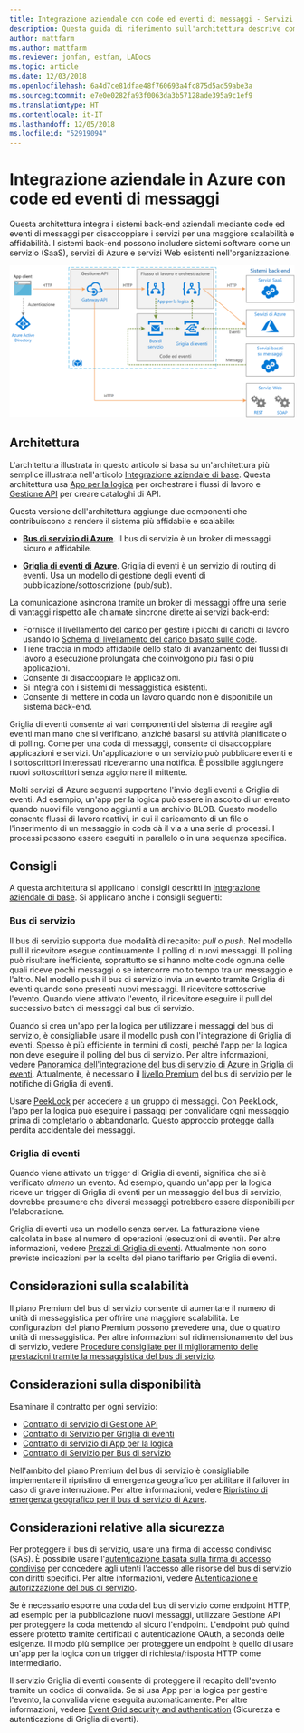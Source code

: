 ```yaml
---
title: Integrazione aziendale con code ed eventi di messaggi - Servizi di integrazione di Azure
description: Questa guida di riferimento sull'architettura descrive come implementare un modello di integrazione aziendale usando App per la logica di Azure, Gestione API di Azure, bus di servizio di Azure e Griglia di eventi di Azure
author: mattfarm
ms.author: mattfarm
ms.reviewer: jonfan, estfan, LADocs
ms.topic: article
ms.date: 12/03/2018
ms.openlocfilehash: 6a4d7ce81dfae48f760693a4fc875d5ad59abe3a
ms.sourcegitcommit: e7e0e0282fa93f0063da3b57128ade395a9c1ef9
ms.translationtype: HT
ms.contentlocale: it-IT
ms.lasthandoff: 12/05/2018
ms.locfileid: "52919094"
---
```

# <a name="enterprise-integration-on-azure-using-message-queues-and-events"></a>Integrazione aziendale in Azure con code ed eventi di messaggi

Questa architettura integra i sistemi back-end aziendali mediante code ed eventi di messaggi per disaccoppiare i servizi per una maggiore scalabilità e affidabilità. I sistemi back-end possono includere sistemi software come un servizio (SaaS), servizi di Azure e servizi Web esistenti nell'organizzazione.

![Diagramma dell'architettura: integrazione aziendale con code ed eventi](./_images/enterprise-integration-queues-events.png)

## <a name="architecture"></a>Architettura

L'architettura illustrata in questo articolo si basa su un'architettura più semplice illustrata nell'articolo [Integrazione aziendale di base][basic-enterprise-integration]. Questa architettura usa [App per la logica][logic-apps] per orchestrare i flussi di lavoro e [Gestione API][apim] per creare cataloghi di API.

Questa versione dell'architettura aggiunge due componenti che contribuiscono a rendere il sistema più affidabile e scalabile:

- **[Bus di servizio di Azure][service-bus]**. Il bus di servizio è un broker di messaggi sicuro e affidabile.  

- **[Griglia di eventi di Azure][event-grid]**. Griglia di eventi è un servizio di routing di eventi. Usa un modello di gestione degli eventi di pubblicazione/sottoscrizione (pub/sub).

La comunicazione asincrona tramite un broker di messaggi offre una serie di vantaggi rispetto alle chiamate sincrone dirette ai servizi back-end:

- Fornisce il livellamento del carico per gestire i picchi di carichi di lavoro usando lo [Schema di livellamento del carico basato sulle code](../../patterns/queue-based-load-leveling.md).
- Tiene traccia in modo affidabile dello stato di avanzamento dei flussi di lavoro a esecuzione prolungata che coinvolgono più fasi o più applicazioni.
- Consente di disaccoppiare le applicazioni.
- Si integra con i sistemi di messaggistica esistenti.
- Consente di mettere in coda un lavoro quando non è disponibile un sistema back-end.

Griglia di eventi consente ai vari componenti del sistema di reagire agli eventi man mano che si verificano, anziché basarsi su attività pianificate o di polling. Come per una coda di messaggi, consente di disaccoppiare applicazioni e servizi. Un'applicazione o un servizio può pubblicare eventi e i sottoscrittori interessati riceveranno una notifica. È possibile aggiungere nuovi sottoscrittori senza aggiornare il mittente.

Molti servizi di Azure seguenti supportano l'invio degli eventi a Griglia di eventi. Ad esempio, un'app per la logica può essere in ascolto di un evento quando nuovi file vengono aggiunti a un archivio BLOB. Questo modello consente flussi di lavoro reattivi, in cui il caricamento di un file o l'inserimento di un messaggio in coda dà il via a una serie di processi. I processi possono essere eseguiti in parallelo o in una sequenza specifica. 

## <a name="recommendations"></a>Consigli

A questa architettura si applicano i consigli descritti in [Integrazione aziendale di base][basic-enterprise-integration]. Si applicano anche i consigli seguenti:

### <a name="service-bus"></a>Bus di servizio 

Il bus di servizio supporta due modalità di recapito: *pull* o *push*. Nel modello pull il ricevitore esegue continuamente il polling di nuovi messaggi. Il polling può risultare inefficiente, soprattutto se si hanno molte code ognuna delle quali riceve pochi messaggi o se intercorre molto tempo tra un messaggio e l'altro. Nel modello push il bus di servizio invia un evento tramite Griglia di eventi quando sono presenti nuovi messaggi. Il ricevitore sottoscrive l'evento. Quando viene attivato l'evento, il ricevitore eseguire il pull del successivo batch di messaggi dal bus di servizio. 

Quando si crea un'app per la logica per utilizzare i messaggi del bus di servizio, è consigliabile usare il modello push con l'integrazione di Griglia di eventi. Spesso è più efficiente in termini di costi, perché l'app per la logica non deve eseguire il polling del bus di servizio. Per altre informazioni, vedere [Panoramica dell'integrazione del bus di servizio di Azure in Griglia di eventi](/azure/service-bus-messaging/service-bus-to-event-grid-integration-concept). Attualmente, è necessario il [livello Premium](https://azure.microsoft.com/pricing/details/service-bus/) del bus di servizio per le notifiche di Griglia di eventi.

Usare [PeekLock](/azure/service-bus-messaging/service-bus-messaging-overview#queues) per accedere a un gruppo di messaggi. Con PeekLock, l'app per la logica può eseguire i passaggi per convalidare ogni messaggio prima di completarlo o abbandonarlo. Questo approccio protegge dalla perdita accidentale dei messaggi.

### <a name="event-grid"></a>Griglia di eventi 

Quando viene attivato un trigger di Griglia di eventi, significa che si è verificato *almeno* un evento. Ad esempio, quando un'app per la logica riceve un trigger di Griglia di eventi per un messaggio del bus di servizio, dovrebbe presumere che diversi messaggi potrebbero essere disponibili per l'elaborazione.

Griglia di eventi usa un modello senza server. La fatturazione viene calcolata in base al numero di operazioni (esecuzioni di eventi). Per altre informazioni, vedere [Prezzi di Griglia di eventi](https://azure.microsoft.com/pricing/details/event-grid/). Attualmente non sono previste indicazioni per la scelta del piano tariffario per Griglia di eventi.

## <a name="scalability-considerations"></a>Considerazioni sulla scalabilità

Il piano Premium del bus di servizio consente di aumentare il numero di unità di messaggistica per offrire una maggiore scalabilità. Le configurazioni del piano Premium possono prevedere una, due o quattro unità di messaggistica. Per altre informazioni sul ridimensionamento del bus di servizio, vedere [Procedure consigliate per il miglioramento delle prestazioni tramite la messaggistica del bus di servizio](/azure/service-bus-messaging/service-bus-performance-improvements).

## <a name="availability-considerations"></a>Considerazioni sulla disponibilità

Esaminare il contratto per ogni servizio:

- [Contratto di servizio di Gestione API][apim-sla]
- [Contratto di Servizio per Griglia di eventi][event-grid-sla]
- [Contratto di servizio di App per la logica][logic-apps-sla]
- [Contratto di Servizio per Bus di servizio][sb-sla]

Nell'ambito del piano Premium del bus di servizio è consigliabile implementare il ripristino di emergenza geografico per abilitare il failover in caso di grave interruzione. Per altre informazioni, vedere [Ripristino di emergenza geografico per il bus di servizio di Azure](/azure/service-bus-messaging/service-bus-geo-dr).

## <a name="security-considerations"></a>Considerazioni relative alla sicurezza

Per proteggere il bus di servizio, usare una firma di accesso condiviso (SAS). È possibile usare l'[autenticazione basata sulla firma di accesso condiviso](/azure/service-bus-messaging/service-bus-sas) per concedere agli utenti l'accesso alle risorse del bus di servizio con diritti specifici. Per altre informazioni, vedere [Autenticazione e autorizzazione del bus di servizio](/azure/service-bus-messaging/service-bus-authentication-and-authorization).

Se è necessario esporre una coda del bus di servizio come endpoint HTTP, ad esempio per la pubblicazione nuovi messaggi, utilizzare Gestione API per proteggere la coda mettendo al sicuro l'endpoint. L'endpoint può quindi essere protetto tramite certificati o autenticazione OAuth, a seconda delle esigenze. Il modo più semplice per proteggere un endpoint è quello di usare un'app per la logica con un trigger di richiesta/risposta HTTP come intermediario.

Il servizio Griglia di eventi consente di proteggere il recapito dell'evento tramite un codice di convalida. Se si usa App per la logica per gestire l'evento, la convalida viene eseguita automaticamente. Per altre informazioni, vedere [Event Grid security and authentication](/azure/event-grid/security-authentication) (Sicurezza e autenticazione di Griglia di eventi).


[apim]: /azure/api-management
[apim-sla]: https://azure.microsoft.com/support/legal/sla/api-management/
[event-grid]: /azure/event-grid/
[event-grid-sla]: https://azure.microsoft.com/support/legal/sla/event-grid
[logic-apps]: /azure/logic-apps/logic-apps-overview
[logic-apps-sla]: https://azure.microsoft.com/support/legal/sla/logic-apps
[sb-sla]: https://azure.microsoft.com/support/legal/sla/service-bus/
[service-bus]: /azure/service-bus-messaging/
[basic-enterprise-integration]: ./basic-enterprise-integration.md